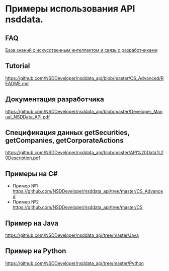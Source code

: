 # Примеры использования API nsddata.

## FAQ ##
[База знаний с искусственным интеллектом и связь с разработчиками](https://app.sdbot.ru/ask/9b9469e9-aced-4900-afdd-9f55b352e459?backUrl=https%3A%2F%2Fgithub.com%2FNSDDeveloper%2Fnsddata_api%2F&payload=gh)

## Tutorial ##
https://github.com/NSDDeveloper/nsddata_api/blob/master/CS_Advanced/README.md


## Документация разработчика ##
https://github.com/NSDDeveloper/nsddata_api/blob/master/Developer_Manual_NSDData_API.pdf

## Спецификация данных getSecurities, getCompanies, getCorporateActions ##
https://github.com/NSDDeveloper/nsddata_api/blob/master/API%20Data%20Description.pdf


## Примеры на C# ##
  * Пример №1 https://github.com/NSDDeveloper/nsddata_api/tree/master/CS_Advanced
  * Пример №2 https://github.com/NSDDeveloper/nsddata_api/tree/master/CS
  
## Пример на Java ##
https://github.com/NSDDeveloper/nsddata_api/tree/master/Java

## Пример на Python ##
https://github.com/NSDDeveloper/nsddata_api/tree/master/Python
